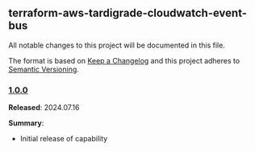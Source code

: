 ## terraform-aws-tardigrade-cloudwatch-event-bus

All notable changes to this project will be documented in this file.

The format is based on [Keep a Changelog](http://keepachangelog.com/) and this project adheres to [Semantic Versioning](http://semver.org/).

### [1.0.0](https://github.com/plus3it/terraform-aws-tardigrade-cloudwatch-event-bus/releases/tag/1.0.0)

**Released**: 2024.07.16

**Summary**:

*   Initial release of capability
